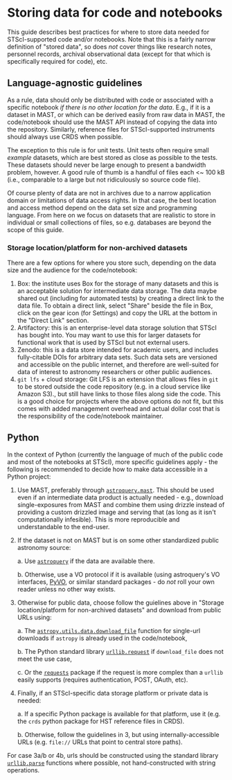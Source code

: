 # Storing data for code and notebooks

This guide describes best practices for where to store data needed for
STScI-supported code and/or notebooks. Note that this is a fairly narrow
definition of "stored data", so does *not* cover things like research notes,
personnel records,  archival observational data (except for that which is
specifically required for code), etc.

## Language-agnostic guidelines

As a rule, data should only be distributed with code or associated with a
specific notebook *if there is no other location for the data*.  E.g., if it is
a dataset in MAST, or which can be derived easily from raw data in MAST, the
code/notebook should use the MAST API instead of copying the data into the
repository.  Similarly, reference files for STScI-supported instruments should
always use CRDS when possible.

The exception to this rule is for unit tests. Unit tests often require small
*example* datasets, which are best stored as close as possible to the tests.
These datasets should never be large enough to present a bandwidth problem,
however. A good rule of thumb is a handful of files each <~ 100 kB (i.e.,
comparable to a large but not ridiculously so source code file).

Of course plenty of data are not in archives due to a narrow application domain
or limitations of data access rights. In that case, the best location and access
method depend on the data set size and programming language.  From here on we
focus on datasets that are realistic to store in individual or small collections
of files, so e.g. databases are beyond the scope of this guide.

### Storage location/platform for non-archived datasets

There are a few options for where you store such, depending on the data size and
the audience for the code/notebook:

1. Box: the institute uses Box for the storage of many datasets and this is an
   acceptable solution for intermediate data storage. The data maybe shared out
   (including for automated tests) by creating a direct link to the data file. To
   obtain a direct link, select "Share" beside the file in Box, click on the gear
   icon (for Settings) and copy the URL at the bottom in the "Direct Link"
   section.
2. Artifactory: this is an enterprise-level data storage solution that STScI has
   bought into.  You may want to use this for larger datasets for functional work 
   that is used by STScI but not external users.
3. Zenodo: this is a data store intended for academic users, and includes
   fully-citable DOIs for arbitrary data sets. Such data sets are versioned and
   accessible on the public internet, and therefore are well-suited for data of
   interest to astronomy researchers or other public audiences.
4. `git lfs` + cloud storage: Git LFS is an extension that allows files in `git`
   to be stored outside the code repository (e.g. in a cloud service like Amazon
   S3)., but still have links to those files along side the code. This is a good
   choice for projects where the above options do not fit, but this comes with
   added management overhead and actual dollar cost that is the responsibility
   of the code/notebook maintainer.


## Python

In the context of Python (currently the language of much of the public code and
most of the notebooks at STScI), more specific guidelines apply - the following
is recommended to decide how to make data accessible in a Python project:

1. Use MAST, preferably through [`astroquery.mast`](https://astroquery.readthedocs.io/en/latest/mast/mast.html).
   This should be used even if an intermediate data product is actually needed -
   e.g., download single-exposures from MAST and combine them using drizzle
   instead of providing a custom drizzled image and serving that (as long as it
   isn't computationally infesible).  This is more reproducible and
   understandable to the end-user.

2. If the dataset is not on MAST but is on some other standardized public
   astronomy source:

   a. Use [`astroquery`](https://astroquery.readthedocs.io/en/latest/) if the
      data are available there.

   b. Otherwise, use a VO protocol if it is available (using astroquery's VO
      interfaces, [PyVO](https://pyvo.readthedocs.io/en/latest/), or similar
      standard packages - do *not* roll your own reader unless no other way
      exists.

3. Otherwise for public data, choose follow the guielines above in "Storage
   location/platform for non-archived datasets" and download from public URLs
   using:

   a. The
      [`astropy.utils.data.download_file`](http://docs.astropy.org/en/stable/api/astropy.utils.data.download_file.html)
      function for single-url downloads if `astropy` is already used in the
      code/notebook,

   b. The Python standard library
      [`urllib.request`](https://docs.python.org/3/library/urllib.request.html)
      if `download_file` does not meet the use case,

   c. Or the [`requests`](http://docs.python-requests.org/en/master/) package if
      the request is more complex than a `urllib` easily supports (requires
      authentication, POST, OAuth, etc).

4. Finally, if an STScI-specific data storage platform or private data is needed:

   a. If a specific Python package is available for that platform, use it (e.g.
      the `crds` python package for HST reference files in CRDS).

   b. Otherwise, follow the guidelines in 3, but using internally-accessible
      URLs (e.g. ``file://`` URLs that point to central store paths).

For case 3a/b or 4b, urls should be constructed using the standard library
[`urllib.parse`](https://docs.python.org/3/library/urllib.parse.html#module-urllib.parse)
functions where possible, not hand-constructed with string operations.
